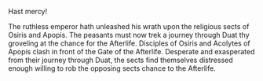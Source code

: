 Hast mercy! 

The ruthless emperor hath unleashed his wrath upon the religious sects of Osiris and Apopis. The peasants must now trek a journey through Duat
thy groveling at the chance for the Afterlife. Disciples of Osiris and Acolytes of Apopis clash in front of the Gate of the Afterlife. Desperate 
and exasperated from their journey through Duat, the sects find themselves distressed enough willing to rob the opposing sects chance to the Afterlife.


